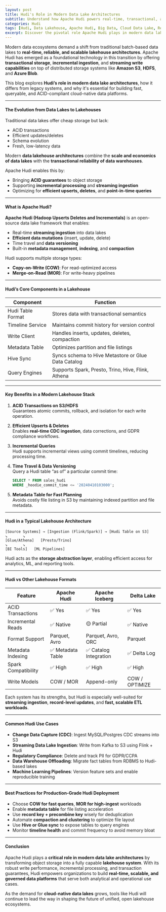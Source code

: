 ```yaml
---
layout: post
title: Hudi's Role in Modern Data Lake Architectures
subtitle: Understand how Apache Hudi powers real-time, transactional, and scalable lakehouse data platforms
categories: Hudi
tags: [Hudi, Data Lakehouse, Apache Hudi, Big Data, Cloud Data Lake, Real-Time ETL, Lakehouse Architecture]
excerpt: Discover the pivotal role Apache Hudi plays in modern data lake architectures by enabling ACID transactions, real-time ingestion, and scalable lakehouse capabilities on cloud object stores.
---
```

Modern data ecosystems demand a shift from traditional batch-based data lakes to **real-time, reliable, and scalable lakehouse architectures**. Apache Hudi has emerged as a foundational technology in this transition by offering **transactional storage**, **incremental ingestion**, and **streaming write capabilities** on top of distributed storage systems like **Amazon S3**, **HDFS**, and **Azure Blob**.

This blog explores **Hudi’s role in modern data lake architectures**, how it differs from legacy systems, and why it's essential for building fast, queryable, and ACID-compliant cloud-native data platforms.

---

#### The Evolution from Data Lakes to Lakehouses

Traditional data lakes offer cheap storage but lack:
- ACID transactions
- Efficient updates/deletes
- Schema evolution
- Fresh, low-latency data

Modern **data lakehouse architectures** combine the **scale and economics of data lakes** with the **transactional reliability of data warehouses**.

Apache Hudi enables this by:
- Bringing **ACID guarantees** to object storage
- Supporting **incremental processing** and **streaming ingestion**
- Optimizing for **efficient upserts, deletes**, and **point-in-time queries**

---

#### What is Apache Hudi?

**Apache Hudi (Hadoop Upserts Deletes and Incrementals)** is an open-source data lake framework that enables:
- Real-time **streaming ingestion** into data lakes
- **Efficient data mutations** (insert, update, delete)
- Time travel and **data versioning**
- Built-in **metadata management**, **indexing**, and **compaction**

Hudi supports multiple storage types:
- **Copy-on-Write (COW)**: For read-optimized access
- **Merge-on-Read (MOR)**: For write-heavy pipelines

---

#### Hudi’s Core Components in a Lakehouse

| Component              | Function                                                  |
|------------------------|-----------------------------------------------------------|
| Hudi Table Format      | Stores data with transactional semantics                  |
| Timeline Service       | Maintains commit history for version control              |
| Write Client           | Handles inserts, updates, deletes, compaction             |
| Metadata Table         | Optimizes partition and file listings                     |
| Hive Sync              | Syncs schema to Hive Metastore or Glue Data Catalog       |
| Query Engines          | Supports Spark, Presto, Trino, Hive, Flink, Athena        |

---

#### Key Benefits in a Modern Lakehouse Stack

1. **ACID Transactions on S3/HDFS**  
   Guarantees atomic commits, rollback, and isolation for each write operation.

2. **Efficient Upserts & Deletes**  
   Enables **real-time CDC ingestion**, data corrections, and GDPR compliance workflows.

3. **Incremental Queries**  
   Hudi supports incremental views using commit timelines, reducing processing time.

4. **Time Travel & Data Versioning**  
   Query a Hudi table “as of” a particular commit time:

   ```sql
   SELECT * FROM sales_hudi
   WHERE _hoodie_commit_time <= '20240410103000';
   ```

5. **Metadata Table for Fast Planning**  
   Avoids costly file listing in S3 by maintaining indexed partition and file metadata.

---

#### Hudi in a Typical Lakehouse Architecture

```
[Source Systems] → [Ingestion (Flink/Spark)] → [Hudi Table on S3]  
↘       ↘  
[Glue/Athena]   [Presto/Trino]  
↘       ↘  
[BI Tools]   [ML Pipelines]
```

Hudi acts as the **storage abstraction layer**, enabling efficient access for analytics, ML, and reporting tools.

---

#### Hudi vs Other Lakehouse Formats

| Feature           | Apache Hudi      | Apache Iceberg     | Delta Lake        |
|-------------------|------------------|---------------------|-------------------|
| ACID Transactions | ✅ Yes            | ✅ Yes               | ✅ Yes             |
| Incremental Reads | ✅ Native         | 🟡 Partial           | ✅ Native          |
| Format Support    | Parquet, Avro    | Parquet, Avro, ORC  | Parquet           |
| Metadata Indexing | ✅ Metadata Table| ✅ Catalog Integration| ✅ Delta Log       |
| Spark Compatibility| ✅ High         | ✅ High              | ✅ High            |
| Write Models      | COW / MOR        | Append-only         | COW / OPTIMIZE     |

Each system has its strengths, but Hudi is especially well-suited for **streaming ingestion**, **record-level updates**, and **fast, scalable ETL workloads**.

---

#### Common Hudi Use Cases

- **Change Data Capture (CDC)**: Ingest MySQL/Postgres CDC streams into S3
- **Streaming Data Lake Ingestion**: Write from Kafka to S3 using Flink + Hudi
- **Regulatory Compliance**: Delete and track PII for GDPR/CCPA
- **Data Warehouse Offloading**: Migrate fact tables from RDBMS to Hudi-based lakes
- **Machine Learning Pipelines**: Version feature sets and enable reproducible training

---

#### Best Practices for Production-Grade Hudi Deployment

- Choose **COW for fast queries**, **MOR for high-ingest** workloads
- Enable **metadata table** for file listing acceleration
- Use **record key + precombine key** wisely for deduplication
- Automate **compaction and clustering** to optimize file layout
- Use **Hive or Glue sync** to expose tables to query engines
- Monitor **timeline health** and commit frequency to avoid memory bloat

---

#### Conclusion

Apache Hudi plays a **critical role in modern data lake architectures** by transforming object storage into a fully capable **lakehouse system**. With its robust write performance, incremental processing, and transaction guarantees, Hudi empowers organizations to build **real-time, scalable, and governed data platforms** that serve both analytical and operational use cases.

As the demand for **cloud-native data lakes** grows, tools like Hudi will continue to lead the way in shaping the future of unified, open lakehouse ecosystems.
